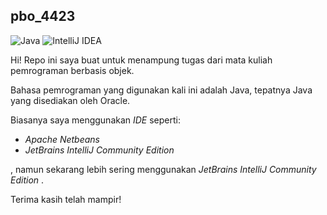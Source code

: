 ## pbo_4423

<img alt="Java" src="https://img.shields.io/badge/java-%23ED8B00.svg?&style=flat&logo=appveyor&logoColor=white"/> <img alt="IntelliJ IDEA" src="https://img.shields.io/badge/IntelliJIDEA-000000.svg?&style=for-the-badge&logo=intellij-idea&logoColor=white"/>

Hi! Repo ini saya buat untuk menampung tugas dari mata kuliah pemrograman berbasis objek.

Bahasa pemrograman yang digunakan kali ini adalah Java, tepatnya Java yang disediakan oleh Oracle.

Biasanya saya menggunakan *IDE* seperti:

- *Apache Netbeans*
- *JetBrains IntelliJ Community Edition*  

, namun sekarang lebih sering menggunakan *JetBrains IntelliJ Community Edition* .

Terima kasih telah mampir!

